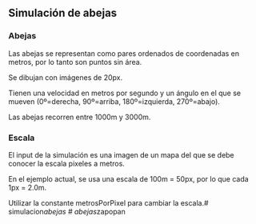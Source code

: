 ## Simulación de abejas


### Abejas
Las abejas se representan como pares ordenados de coordenadas en metros, por lo tanto son puntos sin área.

Se dibujan con imágenes de 20px.

Tienen una velocidad en metros por segundo y un ángulo en el que se mueven (0º=derecha, 90º=arriba, 180º=izquierda, 270º=abajo).

Las abejas recorren entre 1000m y 3000m.


### Escala

El input de la simulación es una imagen de un mapa del que se debe conocer la escala pixeles a metros.

En el ejemplo actual, se usa una escala de 100m = 50px, por lo que cada 1px = 2.0m.

Utilizar la constante metrosPorPixel para cambiar la escala.#   s i m u l a c i o n _ a b e j a s  
 #   a b e j a s _ z a p o p a n  
 